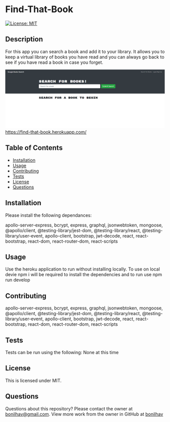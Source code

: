 # Find-That-Book

  [![License: MIT](https://img.shields.io/badge/License-MIT-yellow.svg)](https://opensource.org/licenses/MIT)
  
  ## Description
  For this app you can search a book and add it to your library. It allows you to keep a virtual library of books you have read and you can always go back to see if you have read a book in case you forget. 

  ![Screenshot](./client/public/find-that-book-screenshot.png) https://find-that-book.herokuapp.com/

  ## Table of Contents

  * [Installation](#installation)
  * [Usage](#usage)
  * [Contributing](#contributing)
  * [Tests](#tests)
  * [License](#license)
  * [Questions](#questions)

  ## Installation

  Please install the following dependances:

  apollo-server-express, bcrypt, express, graphql, jsonwebtoken, mongoose, @apollo/client, @testing-library/jest-dom, @testing-library/react, @testing-library/user-event, apollo-client, bootstrap, jwt-decode, react, react-bootstrap, react-dom, react-router-dom, react-scripts

  ## Usage

  Use the heroku application to run without installing locally. To use on local devie npm i will be required to install the dependencies and to run use npm run develop

  ## Contributing

  apollo-server-express, bcrypt, express, graphql, jsonwebtoken, mongoose, @apollo/client, @testing-library/jest-dom, @testing-library/react, @testing-library/user-event, apollo-client, bootstrap, jwt-decode, react, react-bootstrap, react-dom, react-router-dom, react-scripts

  ## Tests
  
  Tests can be run using the following:
  None at this time

  ## License
  
  This is licensed under MIT.
  
  ## Questions

  Questions about this repository? Please contact the owner at [bonilhav@gmail.com](mailto:bonilhav@gmail.com). View more work from the owner in GitHub at [bonilhav](https://github.com/bonilhav)

